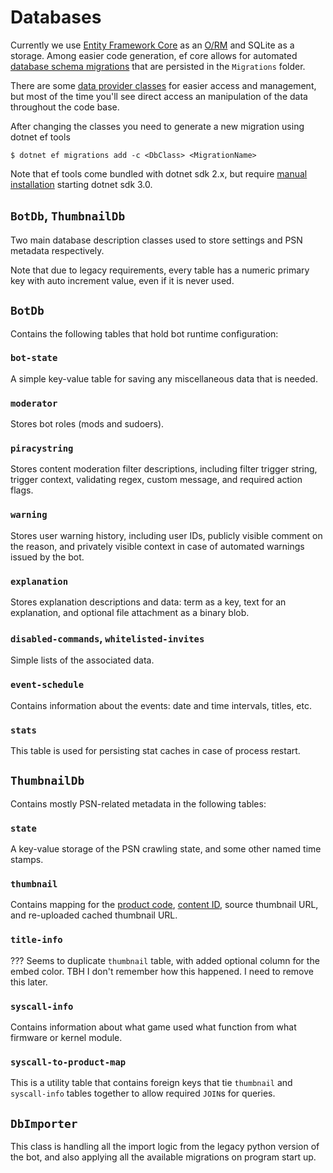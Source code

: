 Databases
=========
Currently we use [Entity Framework Core](https://docs.microsoft.com/en-us/ef/core/) as an [O/RM](https://en.wikipedia.org/wiki/Object-relational_mapping) and SQLite as a storage.
Among easier code generation, ef core allows for automated [database schema migrations](https://docs.microsoft.com/en-us/ef/core/managing-schemas/migrations/) that are persisted in the `Migrations` folder.

There are some [data provider classes](Providers) for easier access and management, but most of the time you'll see direct access an manipulation of the data throughout the code base.

After changing the classes you need to generate a new migration using dotnet ef tools
```
$ dotnet ef migrations add -c <DbClass> <MigrationName>
```
Note that ef tools come bundled with dotnet sdk 2.x, but require [manual installation](https://docs.microsoft.com/en-us/ef/core/miscellaneous/cli/dotnet) starting dotnet sdk 3.0.

`BotDb`, `ThumbnailDb`
-----------------------
Two main database description classes used to store settings and PSN metadata respectively.

Note that due to legacy requirements, every table has a numeric primary key with auto increment value, even if it is never used.

`BotDb`
-------
Contains the following tables that hold bot runtime configuration:

### `bot-state`
A simple key-value table for saving any miscellaneous data that is needed.

### `moderator`
Stores bot roles (mods and sudoers).

### `piracystring`
Stores content moderation filter descriptions, including filter trigger string, trigger context, validating regex, custom message, and required action flags.

### `warning`
Stores user warning history, including user IDs, publicly visible comment on the reason, and privately visible context in case of automated warnings issued by the bot.

### `explanation`
Stores explanation descriptions and data: term as a key, text for an explanation, and optional file attachment as a binary blob.

### `disabled-commands`, `whitelisted-invites`
Simple lists of the associated data.

### `event-schedule`
Contains information about the events: date and time intervals, titles, etc.

### `stats`
This table is used for persisting stat caches in case of process restart.

`ThumbnailDb`
--------------
Contains mostly PSN-related metadata in the following tables:

### `state`
A key-value storage of the PSN crawling state, and some other named time stamps.

### `thumbnail`
Contains mapping for the [product code](http://www.psdevwiki.com/ps3/Productcode), [content ID](https://www.psdevwiki.com/ps3/Content_ID), source thumbnail URL, and re-uploaded cached thumbnail URL.

### `title-info`
??? Seems to duplicate `thumbnail` table, with added optional column for the embed color. TBH I don't remember how this happened. I need to remove this later.

### `syscall-info`
Contains information about what game used what function from what firmware or kernel module.

### `syscall-to-product-map`
This is a utility table that contains foreign keys that tie `thumbnail` and `syscall-info` tables together to allow required `JOIN`s for queries.

`DbImporter`
------------
This class is handling all the import logic from the legacy python version of the bot, and also applying all the available migrations on program start up.